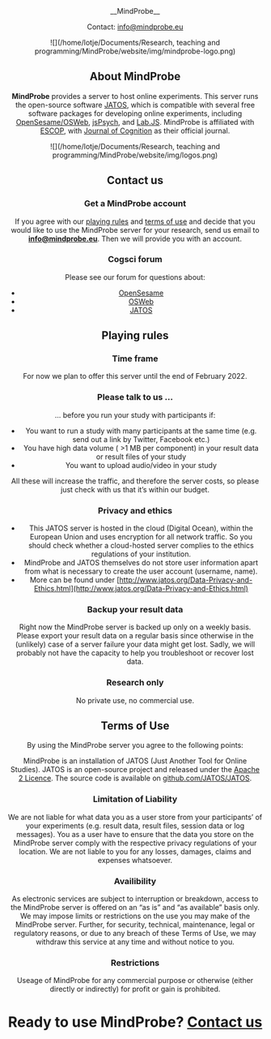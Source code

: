 <div align=center>

<div markdown="1" class="container">

<div markdown="1" class="contact-info">
__MindProbe__  

Contact: info@mindprobe.eu
</div>


<div markdown="1" class="center-img">
![](/home/lotje/Documents/Research, teaching and programming/MindProbe/website/img/mindprobe-logo.png)
</div>


## <a name="about"></a>About MindProbe
**MindProbe** provides a server to host online experiments. This server runs the open-source software [JATOS](https://www.jatos.org/), which is compatible with several free software packages for developing online experiments, including [OpenSesame/OSWeb](https://osdoc.cogsci.nl/), [jsPsych](https://www.jspsych.org/), and [Lab.JS](https://lab.js.org/). MindProbe is affiliated with [ESCOP](https://www.escop.eu/), with [Journal of Cognition](https://www.journalofcognition.org/) as their official journal.


<div markdown="1" class="center-img">
![](/home/lotje/Documents/Research, teaching and programming/MindProbe/website/img/logos.png)
</div>

## <a name="contact-us"></a>Contact us

### Get a MindProbe account

If you agree with our [playing rules](#playing-rules) and [terms of use](#terms-of-use) and decide that you would like to use the MindProbe server for your research, send us email to **<span style="color:#3465a4">info@mindprobe.eu</span>**. Then we will provide you with an account.




### Cogsci forum

Please see our forum for questions about:

- [OpenSesame](https://forum.cogsci.nl/categories/opensesame)
- [OSWeb](https://forum.cogsci.nl/categories/osweb)
- [JATOS](https://forum.cogsci.nl/categories/jatos)

## <a name="playing-rules"></a>Playing rules

### Time frame

For now we plan to offer this server until the end of February 2022.

### Please talk to us ... 

... before you run your study with participants if:

- You want to run a study with many participants at the same time (e.g. send out a link by Twitter, Facebook etc.)
- You have high data volume ( >1 MB per component) in your result data or result files of your study
- You want to upload audio/video in your study

All these will increase the traffic, and therefore the server costs, so please just check with us that it’s within our budget.

### Privacy and ethics



- This JATOS server is hosted in the cloud (Digital Ocean), within the European Union and uses encryption for all network traffic. So you should check whether a cloud-hosted server complies to the ethics regulations of your institution.
- MindProbe and JATOS themselves do not store user information apart from what is necessary to create the user account (username, name).
- More can be found under [http://www.jatos.org/Data-Privacy-and-Ethics.html](http://www.jatos.org/Data-Privacy-and-Ethics.html)

### Backup your result data

Right now the MindProbe server is backed up only on a weekly basis. Please export your result data on a regular basis since otherwise in the (unlikely) case of a server failure your data might get lost. Sadly, we will probably not have the capacity to help you troubleshoot or recover lost data.

### Research only

No private use, no commercial use.

## <a name="terms-of-use"></a>Terms of Use

By using the MindProbe server you agree to the following points:

MindProbe is an installation of JATOS (Just Another Tool for Online Studies). JATOS is an open-source project and released under the [Apache 2 Licence](https://www.apache.org/licenses/LICENSE-2.0). The source code is available on [github.com/JATOS/JATOS](https://github.com/JATOS/JATOS).

### Limitation of Liability

We are not liable for what data you as a user store from your participants’ of your experiments (e.g. result data, result files, session data or log messages). You as a user have to ensure that the data you store on the MindProbe server comply with the respective privacy regulations of your location.
We are not liable to you for any losses, damages, claims and expenses whatsoever.

### Availibility

As electronic services are subject to interruption or breakdown, access to the MindProbe server is offered on an “as is” and “as available” basis only.
We may impose limits or restrictions on the use you may make of the MindProbe server. Further, for security, technical, maintenance, legal or regulatory reasons, or due to any breach of these Terms of Use, we may withdraw this service at any time and without notice to you.

### Restrictions

Useage of MindProbe for any commercial purpose or otherwise (either directly or indirectly) for profit or gain is prohibited.


# Ready to use MindProbe? [Contact us](#contact-us)

</div>


</div>
